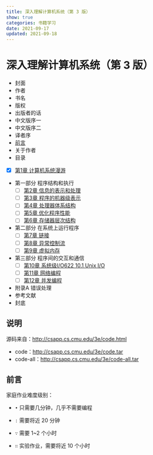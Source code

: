 ```yaml
---
title: 深入理解计算机系统（第 3 版）
show: true
categories: 书籍学习
date: 2021-09-17
updated: 2021-09-18
---
```


# 深入理解计算机系统（第 3 版）

- 封面
- 作者
- 书名
- 版权
- 出版者的话
- 中文版序一
- 中文版序二
- 译者序
- [前言](#前言)
- 关于作者
- 目录
- [x] [第1章 计算机系统漫游](notes/01：第1章%20计算机系统漫游.md)
- 第一部分 程序结构和执行
  - [ ] [第2章 信息的表示和处理](notes/02：第2章%20信息的表示和处理.md)
  - [ ] [第3章 程序的机器级表示](notes/03：第3章%20程序的机器级表示.md)
  - [ ] [第4章 处理器体系结构](notes/04：第4章%20处理器体系结构.md)
  - [ ] [第5章 优化程序性能](notes/05：第5章%20优化程序性能.md)
  - [ ] [第6章 存储器层次结构](notes/06：第6章%20存储器层次结构.md)
- 第二部分 在系统上运行程序
  - [ ] [第7章 链接](notes/07：第7章%20链接.md)
  - [ ] [第8章 异常控制流](notes/08：第8章%20异常控制流.md)
  - [ ] [第9章 虚拟内存](notes/09：第9章%20虚拟内存.md)
- 第三部分 程序间的交互和通信
  - [ ] [第10章 系统级I/O622 10.1 Unix I/O](notes/10：第10章%20系统级IO622%2010.1%20Unix%20IO.md)
  - [ ] [第11章 网络编程](notes/11：第11章%20网络编程.md)
  - [ ] [第12章 并发编程](notes/12：第12章%20并发编程.md)
- 附录A 错误处理
- 参考文献
- 封底

## 说明

源码来自：http://csapp.cs.cmu.edu/3e/code.html

- code：http://csapp.cs.cmu.edu/3e/code.tar
- code-all：http://csapp.cs.cmu.edu/3e/code-all.tar

## 前言

家庭作业难度级别：

- `•` 只需要几分钟，几乎不需要编程

- `:` 需要将近 20 分钟

- `∵` 需要 1~2 个小时

- `∷` 实验作业，需要将近 10 个小时
